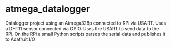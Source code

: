 # atmega_datalogger

Datalogger project using an Atmega328p connected to RPi via USART. 
Uses a DHT11 sensor connected via GPIO. Uses the USART to send data to the RPi. 
On the RPi a small Python scripts parses the serial data and publishes it to 
Adafruit I/O
